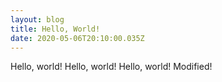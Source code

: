 ```yaml
---
layout: blog
title: Hello, World!
date: 2020-05-06T20:10:00.035Z
---
```

Hello, world! Hello, world! Hello, world! Modified!